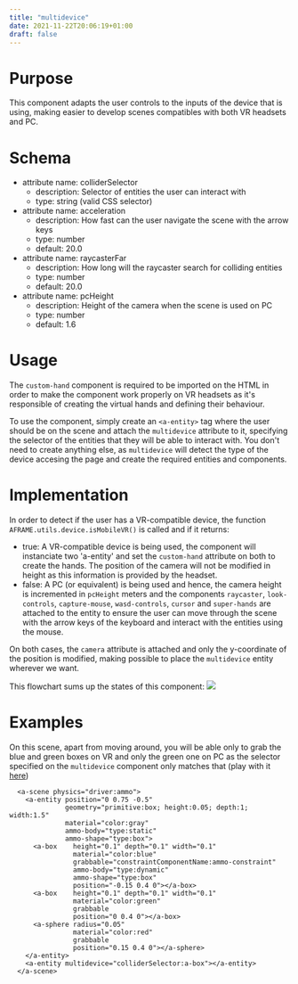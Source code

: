 ```yaml
---
title: "multidevice"
date: 2021-11-22T20:06:19+01:00
draft: false
---
```


# Purpose
This component adapts the user controls to the inputs of the device that is using, making easier to develop scenes compatibles with both VR headsets and PC.

# Schema
  - attribute name: colliderSelector
    - description: Selector of entities the user can interact with
    - type: string (valid CSS selector)
  - attribute name: acceleration
    - description: How fast can the user navigate the scene with the arrow keys
    - type: number
    - default: 20.0
  - attribute name: raycasterFar
    - description: How long will the raycaster search for colliding entities
    - type: number
    - default: 20.0
  - attribute name: pcHeight
    - description: Height of the camera when the scene is used on PC
    - type: number
    - default: 1.6

# Usage
The `custom-hand` component is required to be imported on the HTML in order to make the component work properly on VR headsets as it's responsible of creating the virtual hands and defining their behaviour.

To use the component, simply create an `<a-entity>` tag where the user should be on the scene and attach the `multidevice` attribute to it, specifying the selector of the entities that they will be able to interact with. You don't need to create anything else, as `multidevice` will detect the type of the device accesing the page and create the required entities and components.

# Implementation

In order to detect if the user has a VR-compatible device, the function `AFRAME.utils.device.isMobileVR()` is called and if it returns:
  - true:
    A VR-compatible device is being used, the component will instanciate two 'a-entity' and set the `custom-hand` attribute on both to create the hands. The position of the camera will not be modified in height as this information is provided by the headset.
  - false: 
    A PC (or equivalent) is being used and hence, the camera height is incremented in `pcHeight` meters and the components `raycaster`, `look-controls`, `capture-mouse`, `wasd-controls`, `cursor` and `super-hands` are attached to the entity to ensure the user can move through the scene with the arrow keys of the keyboard and interact with the entities using the mouse.

On both cases, the `camera` attribute is attached and only the y-coordinate of the position is modified, making possible to place the `multidevice` entity wherever we want.


This flowchart sums up the states of this component:
![](/vr-programming/img/component_multidevice_flowchart.png)

# Examples

On this scene, apart from moving around, you will be able only to grab the blue and green boxes on VR and only the green one on PC as the selector specified on the `multidevice` component only matches that (play with it [here](/vr-programming/scenes/examples/multidevice.html))

```
  <a-scene physics="driver:ammo">
    <a-entity position="0 0.75 -0.5"
              geometry="primitive:box; height:0.05; depth:1; width:1.5"
              material="color:gray"
              ammo-body="type:static"
              ammo-shape="type:box">
      <a-box    height="0.1" depth="0.1" width="0.1"
                material="color:blue"
                grabbable="constraintComponentName:ammo-constraint"
                ammo-body="type:dynamic"
                ammo-shape="type:box"
                position="-0.15 0.4 0"></a-box>
      <a-box    height="0.1" depth="0.1" width="0.1"
                material="color:green"
                grabbable
                position="0 0.4 0"></a-box>
      <a-sphere radius="0.05"
                material="color:red"
                grabbable
                position="0.15 0.4 0"></a-sphere>
    </a-entity>
    <a-entity multidevice="colliderSelector:a-box"></a-entity>
  </a-scene>
```
